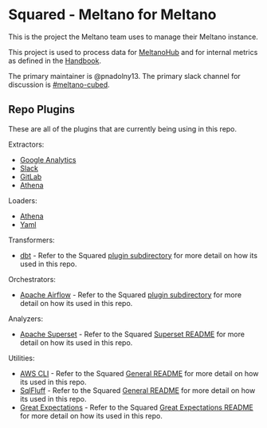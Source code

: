 # Squared - Meltano for Meltano

This is the project the Meltano team uses to manage their Meltano instance. 

This project is used to process data for [MeltanoHub](https://hub.meltano.com/) and for internal metrics as defined in the [Handbook](https://handbook.meltano.com/data-team/). 

The primary maintainer is @pnadolny13. 
The primary slack channel for discussion is [#meltano-cubed](https://meltano.slack.com/archives/C02GH7KNPAL).

## Repo Plugins

These are all of the plugins that are currently being using in this repo.

Extractors:
- [Google Analytics](https://hub.meltano.com/taps/google-analytics)
- [Slack](https://github.com/MeltanoLabs/tap-slack)
- [GitLab](https://hub.meltano.com/taps/gitlab)
- [Athena](https://hub.meltano.com/taps/athena)

Loaders:
- [Athena](https://hub.meltano.com/targets/athena)
- [Yaml](https://hub.meltano.com/targets/yaml)

Transformers:
- [dbt](https://github.com/dbt-labs/dbt-core) -  Refer to the Squared [plugin subdirectory](./data/transform/) for more detail on how its used in this repo.

Orchestrators:
- [Apache Airflow](https://github.com/apache/airflow/) -  Refer to the Squared [plugin subdirectory](./data/orchestrate/) for more detail on how its used in this repo.

Analyzers:
- [Apache Superset](https://github.com/apache/superset) - Refer to the Squared [Superset README](./data/analyze/README.md) for more detail on how its used in this repo.

Utilities:
- [AWS CLI](https://github.com/aws/aws-cli) - Refer to the Squared [General README](./data/README.md) for more detail on how its used in this repo.
- [SqlFluff](https://github.com/sqlfluff/sqlfluff) - Refer to the Squared [General README](./data//README.md) for more detail on how its used in this repo.
- [Great Expectations](https://github.com/great-expectations/great_expectations) - Refer to the Squared [Great Expectations README](./data/utilities/great_expectations/README.md) for more detail on how its used in this repo.

